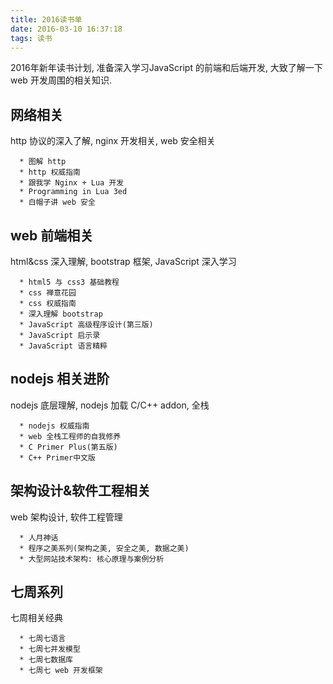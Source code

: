 ```yaml
---
title: 2016读书单
date: 2016-03-10 16:37:18
tags: 读书
---
```


2016年新年读书计划, 准备深入学习JavaScript 的前端和后端开发, 大致了解一下 web 开发周围的相关知识.

## 网络相关
  http 协议的深入了解, nginx 开发相关, web 安全相关
  ```
    * 图解 http
    * http 权威指南
    * 跟我学 Nginx + Lua 开发
    * Programming in Lua 3ed
    * 白帽子讲 web 安全
  ```

## web 前端相关
  html&css 深入理解, bootstrap 框架, JavaScript 深入学习
  ```
    * html5 与 css3 基础教程
    * css 禅意花园
    * css 权威指南
    * 深入理解 bootstrap
    * JavaScript 高级程序设计(第三版)
    * JavaScript 启示录
    * JavaScript 语言精粹
  ```

<!-- more -->

## nodejs 相关进阶
  nodejs 底层理解, nodejs 加载 C/C++ addon, 全栈
  ```
    * nodejs 权威指南
    * web 全栈工程师的自我修养
    * C Primer Plus(第五版)
    * C++ Primer中文版
  ```

## 架构设计&软件工程相关
  web 架构设计, 软件工程管理
  ```
    * 人月神话
    * 程序之美系列(架构之美, 安全之美, 数据之美)
    * 大型网站技术架构: 核心原理与案例分析
  ```

## 七周系列
  七周相关经典
  ```
    * 七周七语言
    * 七周七并发模型
    * 七周七数据库
    * 七周七 web 开发框架
  ```

